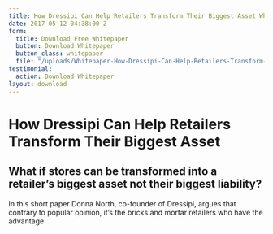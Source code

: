 ```yaml
---
title: How Dressipi Can Help Retailers Transform Their Biggest Asset Whitepaper
date: 2017-05-12 04:38:00 Z
form:
  title: Download Free Whitepaper
  button: Download Whitepaper
  button_class: whitepaper
  file: "/uploads/Whitepaper-How-Dressipi-Can-Help-Retailers-Transform-Their-Biggest-Asset-913ff1.pdf"
testimonial:
  action: Download Whitepaper
layout: download
---
```


# How Dressipi Can Help Retailers Transform Their Biggest Asset

## What if stores can be transformed into a retailer’s biggest asset not their biggest liability?

In this short paper Donna North, co-founder of Dressipi, argues that contrary to popular opinion, it’s the bricks and mortar retailers who have the advantage.
